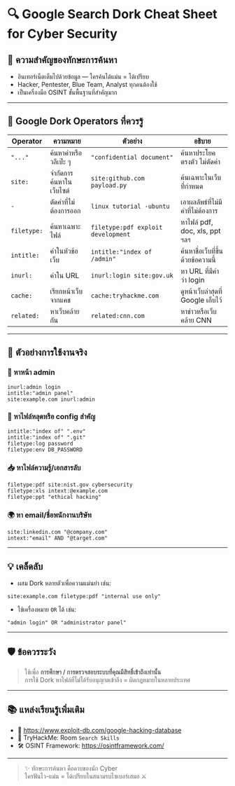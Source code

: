 # 🔍 Google Search Dork Cheat Sheet for Cyber Security

## 📌 ความสำคัญของทักษะการค้นหา

- อินเทอร์เน็ตเต็มไปด้วยข้อมูล — ใครค้นได้แม่น = ได้เปรียบ
- Hacker, Pentester, Blue Team, Analyst ทุกคนต้องใช้
- เป็นเครื่องมือ OSINT ขั้นพื้นฐานที่สำคัญมาก

---

## 🧠 Google Dork Operators ที่ควรรู้

| Operator | ความหมาย | ตัวอย่าง | อธิบาย |
|----------|-----------|----------|--------|
| `"..."` | ค้นหาคำหรือวลีเป๊ะ ๆ | `"confidential document"` | ค้นหาประโยคตรงตัว ไม่ตัดคำ |
| `site:` | จำกัดการค้นหาในเว็บไซต์ | `site:github.com payload.py` | ค้นเฉพาะในเว็บที่กำหนด |
| `-` | ตัดคำที่ไม่ต้องการออก | `linux tutorial -ubuntu` | เอาผลลัพธ์ที่ไม่มีคำที่ไม่ต้องการ |
| `filetype:` | ค้นหาเฉพาะไฟล์ | `filetype:pdf exploit development` | หาไฟล์ pdf, doc, xls, ppt ฯลฯ |
| `intitle:` | คำในหัวข้อเว็บ | `intitle:"index of /admin"` | ค้นหาชื่อเว็บที่ขึ้นด้วยข้อความนี้ |
| `inurl:` | คำใน URL | `inurl:login site:gov.uk` | หา URL ที่มีคำว่า login |
| `cache:` | เรียกหน้าเว็บจากแคช | `cache:tryhackme.com` | ดูหน้าเว็บล่าสุดที่ Google เก็บไว้ |
| `related:` | หาเว็บคล้ายกัน | `related:cnn.com` | หาข่าวหรือเว็บคล้าย CNN |

---

## 🧨 ตัวอย่างการใช้งานจริง

### 🔐 หาหน้า admin
```
inurl:admin login
intitle:"admin panel"
site:example.com inurl:admin
```

### 📁 หาไฟล์หลุดหรือ config สำคัญ
```
intitle:"index of" ".env"
intitle:"index of" ".git"
filetype:log password
filetype:env DB_PASSWORD
```

### 📥 หาไฟล์ความรู้/เอกสารลับ
```
filetype:pdf site:nist.gov cybersecurity
filetype:xls intext:@example.com
filetype:ppt "ethical hacking"
```

### 🌍 หา email/ชื่อพนักงานบริษัท
```
site:linkedin.com "@company.com"
intext:"email" AND "@target.com"
```

---

## 💡 เคล็ดลับ

- ผสม Dork หลายตัวเพื่อความแม่นยำ เช่น:
```
site:example.com filetype:pdf "internal use only"
```

- ใช้เครื่องหมาย `OR` ได้ เช่น:
```
"admin login" OR "administrator panel"
```

---

## 🛡️ ข้อควรระวัง

> ใช้เพื่อ **การศึกษา / การตรวจสอบระบบที่คุณมีสิทธิ์เข้าถึงเท่านั้น**  
> การใช้ Dork หาไฟล์ที่ไม่ได้รับอนุญาตเข้าถึง = ผิดกฎหมายในหลายประเทศ

---

## 📚 แหล่งเรียนรู้เพิ่มเติม

- 🔗 https://www.exploit-db.com/google-hacking-database
- 🧠 TryHackMe: Room `Search Skills`
- 🛠 OSINT Framework: https://osintframework.com/

---

> ✨ ทักษะการค้นหา คือดาบของนัก Cyber  
> ใครฟันไว-แม่น = ได้เปรียบในสนามรบไซเบอร์เสมอ ⚔️
